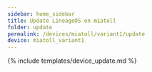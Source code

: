 ```yaml
---
sidebar: home_sidebar
title: Update LineageOS on miatoll
folder: update
permalink: /devices/miatoll/variant1/update
device: miatoll_variant1
---
```

{% include templates/device_update.md %}
